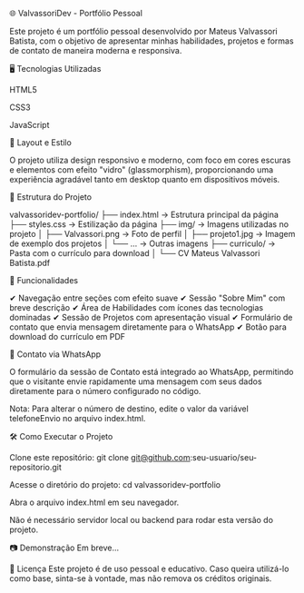 🌐 ValvassoriDev - Portfólio Pessoal

Este projeto é um portfólio pessoal desenvolvido por Mateus Valvassori Batista, com o objetivo de apresentar minhas habilidades, projetos e formas de contato de maneira moderna e responsiva.

🖥️ Tecnologias Utilizadas

HTML5

CSS3

JavaScript


🎨 Layout e Estilo

O projeto utiliza design responsivo e moderno, com foco em cores escuras e elementos com efeito "vidro" (glassmorphism), proporcionando uma experiência agradável tanto em desktop quanto em dispositivos móveis.

📁 Estrutura do Projeto

valvassoridev-portfolio/
├── index.html → Estrutura principal da página
├── styles.css → Estilização da página
├── img/ → Imagens utilizadas no projeto
│ ├── Valvassori.png → Foto de perfil
│ ├── projeto1.jpg → Imagem de exemplo dos projetos
│ └── ... → Outras imagens
├── curriculo/ → Pasta com o currículo para download
│ └── CV Mateus Valvassori Batista.pdf

🚀 Funcionalidades

✔ Navegação entre seções com efeito suave
✔ Sessão "Sobre Mim" com breve descrição
✔ Área de Habilidades com ícones das tecnologias dominadas
✔ Sessão de Projetos com apresentação visual
✔ Formulário de contato que envia mensagem diretamente para o WhatsApp
✔ Botão para download do currículo em PDF

💬 Contato via WhatsApp

O formulário da sessão de Contato está integrado ao WhatsApp, permitindo que o visitante envie rapidamente uma mensagem com seus dados diretamente para o número configurado no código.

Nota: Para alterar o número de destino, edite o valor da variável telefoneEnvio no arquivo index.html.

🛠️ Como Executar o Projeto

Clone este repositório:
git clone git@github.com:seu-usuario/seu-repositorio.git

Acesse o diretório do projeto:
cd valvassoridev-portfolio

Abra o arquivo index.html em seu navegador.

Não é necessário servidor local ou backend para rodar esta versão do projeto.

📷 Demonstração
Em breve...

📝 Licença
Este projeto é de uso pessoal e educativo. Caso queira utilizá-lo como base, sinta-se à vontade, mas não remova os créditos originais.
